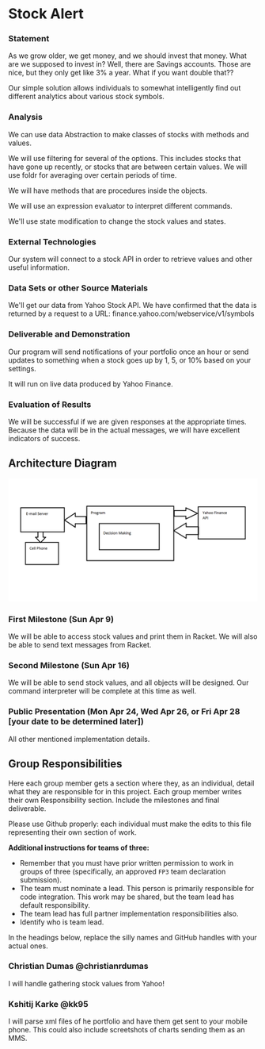 # Stock Alert

### Statement
As we grow older, we get money, and we should invest that money. What are we supposed to invest in? Well, there are Savings accounts. Those are nice, but they only get like 3% a year. What if you want double that??

Our simple solution allows individuals to somewhat intelligently find out different analytics about various stock symbols.

### Analysis
We can use data Abstraction to make classes of stocks with methods and values.

We will use filtering for several of the options. This includes stocks that have gone up recently, or stocks that are between certain values. We will use foldr for averaging over certain periods of time.

We will have methods that are procedures inside the objects.

We will use an expression evaluator to interpret different commands.

We'll use state modification to change the stock values and states.

### External Technologies
Our system will connect to a stock API in order to retrieve values and other useful information.

### Data Sets or other Source Materials
We'll get our data from Yahoo Stock API. We have confirmed that the data is returned by a request to a URL: finance.yahoo.com/webservice/v1/symbols

### Deliverable and Demonstration
Our program will send notifications of your portfolio once an hour or send updates to something when a stock goes up by 1, 5, or 10% based on your settings.

It will run on live data produced by Yahoo Finance.

### Evaluation of Results
We will be successful if we are given responses at the appropriate times. Because the data will be in the actual messages, we will have excellent indicators of success.

## Architecture Diagram
![test image](/Architecture.png?raw=true "test image")

### First Milestone (Sun Apr 9)
We will be able to access stock values and print them in Racket. We will also be able to send text messages from Racket.

### Second Milestone (Sun Apr 16)
We will be able to send stock values, and all objects will be designed. Our command interpreter will be complete at this time as well.

### Public Presentation (Mon Apr 24, Wed Apr 26, or Fri Apr 28 [your date to be determined later])
All other mentioned implementation details.

## Group Responsibilities
Here each group member gets a section where they, as an individual, detail what they are responsible for in this project. Each group member writes their own Responsibility section. Include the milestones and final deliverable.

Please use Github properly: each individual must make the edits to this file representing their own section of work.

**Additional instructions for teams of three:** 
* Remember that you must have prior written permission to work in groups of three (specifically, an approved `FP3` team declaration submission).
* The team must nominate a lead. This person is primarily responsible for code integration. This work may be shared, but the team lead has default responsibility.
* The team lead has full partner implementation responsibilities also.
* Identify who is team lead.

In the headings below, replace the silly names and GitHub handles with your actual ones.

### Christian Dumas @christianrdumas
I will handle gathering stock values from Yahoo!

### Kshitij Karke @kk95
I will parse xml files of he portfolio and have them get sent to your mobile phone. This could also include screetshots of charts sending them as an MMS. 


<!-- Links -->
[forum]: https://groups.google.com/forum/#!forum/uml-opl-spr17
[markdown]: https://help.github.com/articles/markdown-basics/
[gslides]:https://slides.google.com
[martinslides]:https://docs.google.com/presentation/d/1fzNX4nV4z6IkLiVBMB0YD4CctlJxR9pWXSbYTOFcQvc
[projform]:https://goo.gl/forms/Gfh9hWBgvg323j6M2
[oplorg]:https://github.com/oplS17projects/
